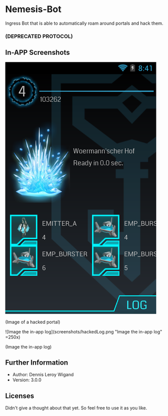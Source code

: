 # Nemesis-Bot

Ingress Bot that is able to automatically roam around portals and hack them.

### (DEPRECATED PROTOCOL)

## In-APP Screenshots

![Image of a hacked portal](screenshots/hackedPortal.png "Image of a hacked portal")

(Image of a hacked portal)

![Image the in-app log](screenshots/hackedLog.png "Image the in-app log" =250x)

(Image the in-app log)

Further Information
-------------------

* Author: Dennis Leroy Wigand
* Version: 3.0.0

Licenses
--------

Didn't give a thought about that yet. So feel free to use it as you like.
